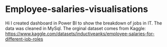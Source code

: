 # Employee-salaries-visualisations
Hi I created dashboard in Power BI to show the breakdown of jobs in IT. The data was cleaned in MySql. The orginal dataset comes from Kaggle: https://www.kaggle.com/datasets/inductiveanks/employee-salaries-for-different-job-roles
